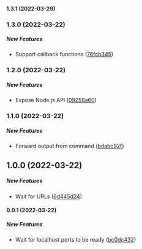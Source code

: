 #### 1.3.1 (2022-03-29)

### 1.3.0 (2022-03-22)

##### New Features

- Support callback functions ([76fcb345](https://github.com/bennycode/readyator/commit/76fcb34537c11bf399f2bc92a2a61c00edeaa588))

### 1.2.0 (2022-03-22)

##### New Features

- Expose Node.js API ([09258a60](https://github.com/bennycode/readyator/commit/09258a6011e1ffef0fce7e365a03fe16ec7e13d9))

### 1.1.0 (2022-03-22)

##### New Features

- Forward output from command ([bdabc92f](https://github.com/bennycode/readyator/commit/bdabc92f2df0cbc26097860a2b31d312e8e7419c))

## 1.0.0 (2022-03-22)

##### New Features

- Wait for URLs ([6d445d24](https://github.com/bennycode/readyator/commit/6d445d244e7a115ab3bd326f4920f4331399b66e))

#### 0.0.1 (2022-03-22)

##### New Features

- Wait for localhost ports to be ready ([bc0dc432](https://github.com/bennycode/readyator/commit/bc0dc432ceb9d7e68adad4c617fde8b46a6e0cbf))
